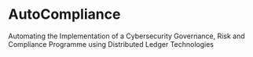 # AutoCompliance
Automating the Implementation of a Cybersecurity Governance, Risk and Compliance Programme using Distributed Ledger Technologies
